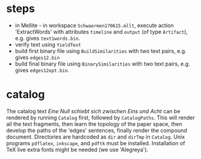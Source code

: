 # steps

 - in Mellite - in workspace `Schwaermen170615.mllt`, execute action 'ExtractWords' with attributes
   `timeline` and `output` (of type `Artifact`), e.g. gives `text1words.bin`.
 - verify text using `YieldText`
 - build first binary file using `BuildSimilarities` with two text pairs, e.g. gives `edges12.bin`
 - build final binary file using `BinarySimilarities` with two text pairs, e.g. gives `edges12opt.bin`.

# catalog

The catalog text _Eine Null schiebt sich zwischen Eins und Acht_ can be rendered by 
running `Catalog` first, followed by `CatalogPaths`. This will render all the text fragments,
then learn the topology of the paper space, then develop the paths of the 'edges' sentences, finally
render the compound document. Directories are hardcoded as `dir` and `dirTmp` in `Catalog`. Unix
programs `pdflatex`, `inkscape`, and `pdftk` must be installed. Installation of TeX live extra 
fonts might be needed (we use 'Alegreya').